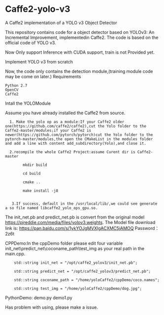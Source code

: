 # Caffe2-yolo-v3
A Caffe2 implementation of a YOLO v3 Object Detector

This repository contains code for a object detector based on YOLOv3: An Incremental Improvement, implementedin Caffe2. The code is based on the official code of YOLO v3.

Now Only support Inference with CUDA support, train is not Provided yet.


Implement YOLO v3 from scratch

Now, the code only contains the detection module,(training module code may be come on later.)
Requirements

    Python 2.7
    OpenCV
    Caffe2

Intall the YOLOModule

  Assume you have already installed the Caffe2 from source.
  
      1. Make the yolo op as a module:If your Caffe2 older one(https://github.com/caffe2/caffe2),cut the Yolo folder to the Caffe2-master/modules;if your Caffe2 is newer(https://github.com/pytorch/pytorch)cut the Yolo folder to the pytorch-master/modules,the open the CMakeList in the modules folder and add a line with content add_subdirectory(Yolo),and close it.

      2.recompile the whole Caffe2 Project:assume Curent dir is Caffe2-master

            mkdir build

            cd build

            cmake ..

            make install -j8


       3.If success, default in the /usr/local/lib/,we could see generate a so file named libcaffe2_yolo_ops_gpu.so.

The init_net.pb and predict_net.pb is convert from the original model https://pjreddie.com/media/files/yolov3.weights.
The Model file download link is: https://pan.baidu.com/s/1ykYOJgMVXlgACXMC5jAMOQ Password：2z6t

CPPDemo:In the cppDemo folder
please edit four variable init_net\predict_net\coconame_path\test_img as your real path in the main.cpp.

        std::string init_net = "/opt/caffe2_yolov3/init_net.pb";

        std::string predict_net = "/opt/caffe2_yolov3/predict_net.pb";

        std::string coconame_path = "/home/yoloCaffe2/cppDemo/coco.names";

        std::string test_img = "/home/yoloCaffe2/cppDemo/dog.jpg";
  
PythonDemo: demo.py demo1.py

Has problem with using, please make a issue.

